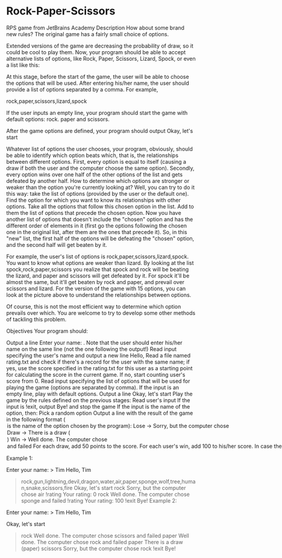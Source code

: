 # Rock-Paper-Scissors
RPS game from JetBrains Academy
Description
How about some brand new rules? The original game has a fairly small choice of options.

Extended versions of the game are decreasing the probability of draw, so it could be cool to play them.
Now, your program should be able to accept alternative lists of options, like Rock, Paper, Scissors, Lizard, Spock, or even a list like this:



At this stage, before the start of the game, the user will be able to choose the options that will be used. After entering his/her name, the user should provide a list of options separated by a comma. For example,

rock,paper,scissors,lizard,spock

If the user inputs an empty line, your program should start the game with default options: rock. paper and scissors.

After the game options are defined, your program should output Okay, let's start

Whatever list of options the user chooses, your program, obviously, should be able to identify which option beats which, that is, the relationships between different options. First, every option is equal to itself (causing a draw if both the user and the computer choose the same option). Secondly, every option wins over one half of the other options of the list and gets defeated by another half. How to determine which options are stronger or weaker than the option you're currently looking at? Well, you can try to do it this way: take the list of options (provided by the user or the default one). Find the option for which you want to know its relationships with other options. Take all the options that follow this chosen option in the list. Add to them the list of options that precede the chosen option. Now you have another list of options that doesn't include the "chosen" option and has the different order of elements in it (first go the options following the chosen one in the original list, after them are the ones that precede it). So, in this "new" list, the first half of the options will be defeating the "chosen" option, and the second half will get beaten by it.

For example, the user's list of options is rock,paper,scissors,lizard,spock. You want to know what options are weaker than lizard. By looking at the list spock,rock,paper,scissors you realize that spock and rock will be beating the lizard, and paper and scissors will get defeated by it. For spock it'll be almost the same, but it'll get beaten by rock and paper, and prevail over scissors and lizard. For the version of the game with 15 options, you can look at the picture above to understand the relationships between options.

Of course, this is not the most efficient way to determine which option prevails over which. You are welcome to try to develop some other methods of tackling this problem.

Objectives
Your program should:

Output a line Enter your name: . Note that the user should enter his/her name on the same line (not the one following the output!)
Read input specifying the user's name and output a new line Hello, <name>
Read a file named rating.txt and check if there's a record for the user with the same name; if yes, use the score specified in the rating.txt for this user as a starting point for calculating the score in the current game. If no, start counting user's score from 0.
Read input specifying the list of options that will be used for playing the game (options are separated by comma). If the input is an empty line, play with default options.
Output a line Okay, let's start
Play the game by the rules defined on the previous stages:
Read user's input
If the input is !exit, output Bye! and stop the game
If the input is the name of the option, then:
Pick a random option
Output a line with the result of the game in the following format (<option> is the name of the option chosen by the program):
Lose -> Sorry, but the computer chose <option>
Draw -> There is a draw (<option>)
Win -> Well done. The computer chose <option> and failed
For each draw, add 50 points to the score. For each user's win, add 100 to his/her score. In case the user loses, don't change the score.
If the input corresponds to anything else, output Invalid input
Play the game again (with the same options that were defined before the start of the game)
Example
The greater-than symbol followed by space (> ) represents the user input. Notice that it's not the part of the input.

Example 1:

Enter your name: > Tim
Hello, Tim
> rock,gun,lightning,devil,dragon,water,air,paper,sponge,wolf,tree,human,snake,scissors,fire
Okay, let's start
> rock
Sorry, but the computer chose air
> !rating
Your rating: 0
> rock
Well done. The computer chose sponge and failed
> !rating
Your rating: 100
> !exit
Bye!
Example 2:

Enter your name: > Tim
Hello, Tim
> 
Okay, let's start
> rock
Well done. The computer chose scissors and failed
> paper
Well done. The computer chose rock and failed
> paper
There is a draw (paper)
> scissors
Sorry, but the computer chose rock
> !exit
Bye!

